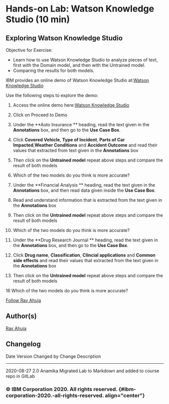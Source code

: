 
<!-- ![](./Watson%20Natural%20Language%20Understanding.md_files/IDSNlogo.png){width="200"
height="200"} -->

Hands-on Lab: Watson Knowledge Studio (10 min)
============================================================

Exploring Watson Knowledge Studio
-----------------------------------------------

Objective for Exercise:

-   Learn how to use Watson Knowledge Studio to analyze pieces of text, first with the Domain model, and then with the Untrained model.
-   Comparing the results for both models.

IBM provides an online demo of Watson Knowledge Studio at:[Watson Knowledge Studio](https://www.ibm.com/demos/live/watson-knowledge-studio/self-service)

Use the following steps to explore the demo:

1.  Access the online demo here:[Watson Knowledge Studio](https://www.ibm.com/demos/live/watson-knowledge-studio/self-service)
    
2.  Click on Proceed to Demo    

3.  Under the **Auto Insurance ** heading, read
    the text given in the **Annotations** box, and then go to the **Use Case Box**.


4.  Click **Covered Vehicle**, **Type of Incident**, **Parts of Car Impacted**,**Weather Conditions** and **Accident Outcome** and read their values that extracted from text given in the **Annotations** box


5.  Then click on the **Untrained model** repeat above steps and compare the result of both models

6.  Which of the two models do you think is more accurate?

7.  Under the **Financial Analysis ** heading, read
    the text given in the **Annotations** box, and then read data given inside the **Use Case Box**.


8.  Read and understand information that is extracted from the text given in the **Annotations** box


10.  Then click on the **Untrained model** repeat above steps and compare the result of both models

12.  Which of the two models do you think is more accurate?

13.  Under the **Drug Research Journal ** heading, read
    the text given in the **Annotations** box, and then go to the **Use Case Box**.


14.  Click **Drug name**, **Classification**, **Clincial applications** and **Common side effects** and read their values that extracted from the text given in the **Annotations** box


15.  Then click on the **Untrained model** repeat above steps and compare the result of both models

16   Which of the two models do you think is more accurate?


[Follow Rav
Ahuja](https://twitter.com/ravahuja?utm_medium=Exinfluencer&utm_source=Exinfluencer&utm_content=000026UJ&utm_term=10006555&utm_id=NA-SkillsNetwork-Channel-SkillsNetworkCoursesIBMDeveloperSkillsNetworkAI0103ENSkillsNetwork20648538-2022-01-01)

Author(s)
---------

[Rav
Ahuja](https://www.linkedin.com/in/ravahuja/?utm_medium=Exinfluencer&utm_source=Exinfluencer&utm_content=000026UJ&utm_term=10006555&utm_id=NA-SkillsNetwork-Channel-SkillsNetworkCoursesIBMDeveloperSkillsNetworkAI0103ENSkillsNetwork20648538-2022-01-01)

Changelog
---------

  Date         Version   Changed by   Change Description
  ------------ --------- ------------ -------------------------------------------------------------
  2020-08-27   2.0       Anamika      Migrated Lab to Markdown and added to course repo in GitLab
                                      
                                      

### © IBM Corporation 2020. All rights reserved. {#ibm-corporation-2020.-all-rights-reserved. align="center"}

### 

